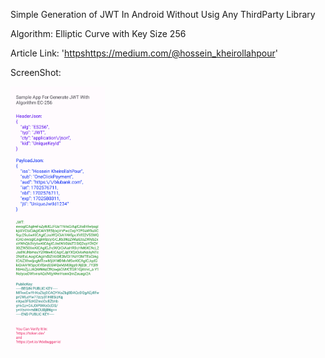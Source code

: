 Simple Generation of JWT In Android Without Usig Any ThirdParty Library

Algorithm: Elliptic Curve with Key Size 256

Article Link: '[https](https://medium.com/@hossein_kheirollahpour)https://medium.com/@hossein_kheirollahpour'

ScreenShot:

<img src="https://github.com/HosseinDevPro/JwtGenerationApp/blob/main/screenshots/Screenshot_20231214-212844.png" width=30% height=30%>
